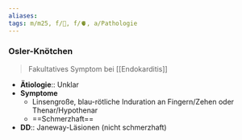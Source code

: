 ```yaml
---
aliases: 
tags: m/m25, f/🧴, f/🫀, a/Pathologie
---
```

### Osler-Knötchen
> Fakultatives Symptom bei [[Endokarditis]]
- **Ätiologie**:: Unklar
- **Symptome**
	- Linsengroße, blau-rötliche Induration an Fingern/Zehen oder Thenar/Hypothenar
	- ==Schmerzhaft==
- **DD**:: Janeway-Läsionen (nicht schmerzhaft)